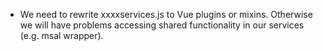 ﻿- We need to rewrite xxxxservices.js to Vue plugins or mixins. Otherwise we will have problems accessing shared functionality in our services (e.g. msal wrapper).